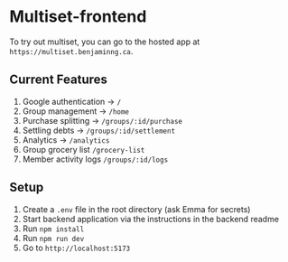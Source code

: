 # Multiset-frontend

To try out multiset, you can go to the hosted app at `https://multiset.benjaminng.ca`. 

## Current Features

1. Google authentication -> `/`
2. Group management -> `/home`
3. Purchase splitting -> `/groups/:id/purchase`
4. Settling debts -> `/groups/:id/settlement`
5. Analytics -> `/analytics`
6. Group grocery list `/grocery-list`
7. Member activity logs `/groups/:id/logs`

## Setup

1. Create a `.env` file in the root directory (ask Emma for secrets)
2. Start backend application via the instructions in the backend readme
3. Run `npm install`
4. Run `npm run dev`
5. Go to `http://localhost:5173`
